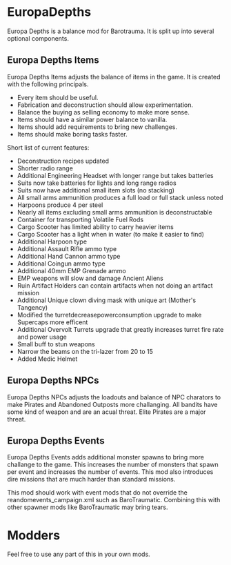 # EuropaDepths
Europa Depths is a balance mod for Barotrauma. It is split up into several optional components.

## Europa Depths Items

Europa Depths Items adjusts the balance of items in the game. It is created with the following principals.
* Every item should be useful.
* Fabrication and deconstruction should allow experimentation.
* Balance the buying as selling economy to make more sense.
* Items should have a similar power balance to vanilla.
* Items should add requirements to bring new challenges.
* Items should make boring tasks faster.

Short list of current features:
* Deconstruction recipes updated
* Shorter radio range
* Additional Engineering Headset with longer range but takes batteries
* Suits now take batteries for lights and long range radios
* Suits now have additional small item slots (no stacking)
* All small arms ammunition produces a full load or full stack unless noted
* Harpoons produce 4 per steel
* Nearly all items excluding small arms ammunition is deconstructable
* Container for transporting Volatile Fuel Rods
* Cargo Scooter has limited ability to carry heavier items
* Cargo Scooter has a light when in water (to make it easier to find)
* Additional Harpoon type
* Additional Assault Rifle ammo type
* Additional Hand Cannon ammo type
* Additional Coingun ammo type
* Additional 40mm EMP Grenade ammo
* EMP weapons will slow and damage Ancient Aliens
* Ruin Artifact Holders can contain artifacts when not doing an artifact mission
* Additional Unique clown diving mask with unique art (Mother's Tangency)
* Modified the turretdecreasepowerconsumption upgrade to make Supercaps more efficent
* Additional Overvolt Turrets upgrade that greatly increases turret fire rate and power usage
* Small buff to stun weapons
* Narrow the beams on the tri-lazer from 20 to 15
* Added Medic Helmet

## Europa Depths NPCs
Europa Depths NPCs adjusts the loadouts and balance of NPC charators to make Pirates and Abandoned Outposts more challanging.
All bandits have some kind of weapon and are an acual threat.
Elite Pirates are a major threat.

## Europa Depths Events
Europa Depths Events adds additional monster spawns to bring more challange to the game.
This increases the number of monsters that spawn per event and increases the number of events.
This mod also introduces dire missions that are much harder than standard missions.

This mod should work with event mods that do not override the reandomevents_campaign.xml such as BaroTraumatic. Combining this with other spawner mods like BaroTraumatic may bring tears.

# Modders
Feel free to use any part of this in your own mods.
